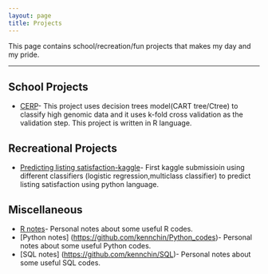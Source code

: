 ```yaml
---
layout: page
title: Projects
---
```


This page contains school/recreation/fun projects that makes my day and my pride.

---

## School Projects
- [CERP](https://github.com/kennchin/CERP)- This project uses decision trees model(CART tree/Ctree) to classify high genomic data and it uses k-fold cross validation as the validation step. This project is written in R language.


## Recreational Projects
- [Predicting listing satisfaction-kaggle](https://github.com/kennchin/Kaggle/tree/master/Predict%20listing%20satisfaction)- First kaggle submissioin using different classifiers (logistic regression,multiclass classifier) to predict listing satisfaction using python language.

## Miscellaneous
- [R notes](https://github.com/kennchin/R_codes)- Personal notes about some useful R codes.
- [Python notes] (https://github.com/kennchin/Python_codes)- Personal notes about some useful Python codes.
- [SQL notes] (https://github.com/kennchin/SQL)- Personal notes about some useful SQL codes.


